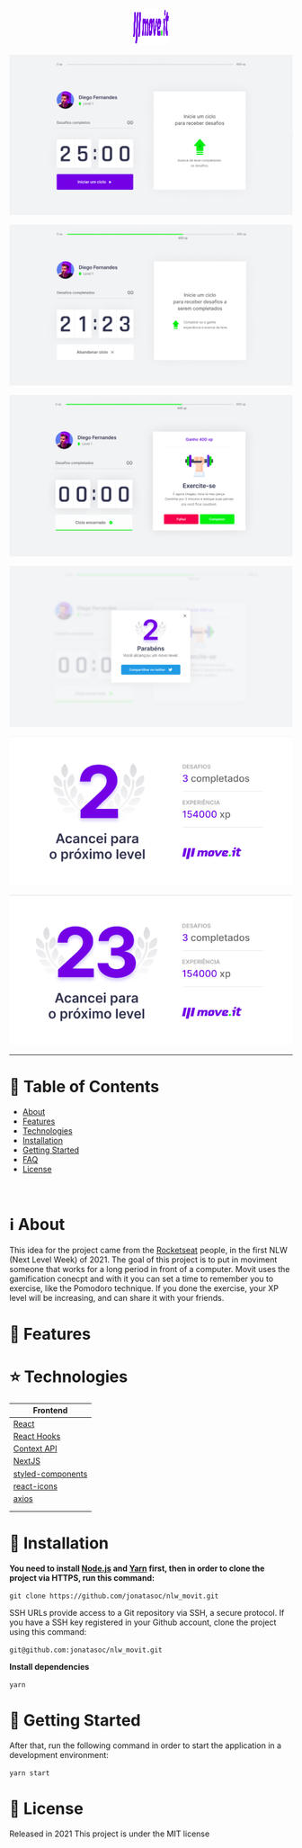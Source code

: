 <div align="center">
    <img alt="Movit" title="Movit" width="64" height="64" src="docs/logo2.png" />
    <br>
</div>

<p align="center">
   <img src="docs/movit1.png" width="auto"/>
</p>
<p align="center">
   <img src="docs/movit2.png" width="auto"/>
</p>
<p align="center">
   <img src="docs/movit3.png" width="auto"/>
</p>
<p align="center">
   <img src="docs/movit4.png" width="auto"/>
</p>
<p align="center">
   <img src="docs/movit5.png" width="auto"/>
</p>
<p align="center">
   <img src="docs/movit6.png" width="auto"/>
</p>

---

# :pushpin: Table of Contents

- [About](#information_source-about)
- [Features](#rocket-features)
- [Technologies](#star-technologies)
- [Installation](#construction_worker-installation)
- [Getting Started](#runner-getting-started)
- [FAQ](#postbox-faq)
- [License](#closed_book-license)

<br />

# :information_source: About

This idea for the project came from the [Rocketseat](https://rocketseat.com.br/) people, in the first NLW (Next Level Week) of 2021.
The goal of this project is to put in moviment someone that works for a long period in front of a computer.
Movit uses the gamification conecpt and with it you can set a time to remember you to exercise, like the Pomodoro technique. If you done the exercise, your XP level will be increasing, and can share it with your friends.

# :rocket: Features

<!-- - #### Home Landing Page.
- #### A list of created Orphanages pinned in a map
- #### Creating new orphanages
- #### View specific orphanage
- #### Upload Photos -->

# :star: Technologies

| Frontend                                                  |
| --------------------------------------------------------- |
| [React](https://reactjs.org/)                             |
| [React Hooks](https://reactjs.org/)                       |
| [Context API](https://reactjs.org/)                       |
| [NextJS](https://nextjs.org/)                             |
| [styled-components](https://styled-components.com/)       |
| [react-icons](https://react-icons.github.io/react-icons/) |
| [axios](https://github.com/axios/axios)                   |
|                                                           |
|                                                           |

# :construction_worker: Installation

**You need to install [Node.js](https://nodejs.org/en/download/) and [Yarn](https://yarnpkg.com/) first, then in order to clone the project via HTTPS, run this command:**

`git clone https://github.com/jonatasoc/nlw_movit.git`

SSH URLs provide access to a Git repository via SSH, a secure protocol. If you have a SSH key registered in your Github account, clone the project using this command:

`git@github.com:jonatasoc/nlw_movit.git`

**Install dependencies**

`yarn`

# :runner: Getting Started

After that, run the following command in order to start the application in a development environment:

`yarn start`

# :closed_book: License

Released in 2021
This project is under the MIT license
